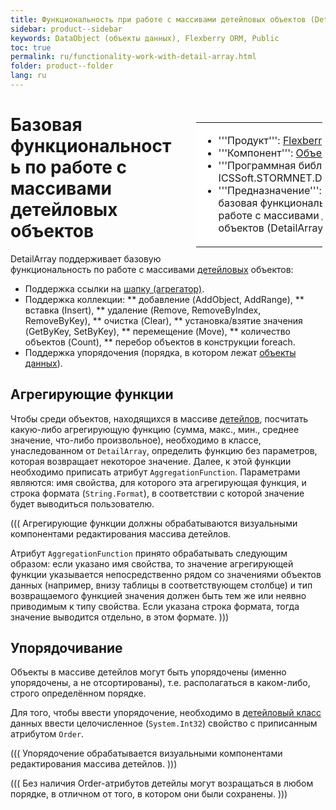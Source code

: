 ```yaml
---
title: Функциональность при работе с массивами детейловых объектов (DetailArray)
sidebar: product--sidebar
keywords: DataObject (объекты данных), Flexberry ORM, Public
toc: true
permalink: ru/functionality-work-with-detail-array.html
folder: product--folder
lang: ru
---
```


<div style="margin:5px; padding-left:28px; float:right; width:40%; outline:1px solid white;"> <br> <table border="0" width="100%" bgcolor="#6495ED"> <tbody><tr><td bgcolor="#FFFFFF"> 

* '''Продукт''': [Flexberry ORM](flexberry-o-r-m.html)
* '''Компонент''': [Объект данных](dataobject.html)
* '''Программная библиотека''': ICSSoft.STORMNET.DataObject.dll
* '''Предназначение''': Описана базовая функциональность при работе с массивами детейловых объектов (DetailArray).
</td>
</tr></tbody></table></a>
</div>

# Базовая функциональность по работе с массивами детейловых объектов
DetailArray поддерживает базовую функциональность по работе с массивами [детейловых](detail-associations-and-their-properties.html) объектов:

* Поддержка ссылки на [шапку (агрегатор)](key-concepts-flexberry-designer.html).
* Поддержка коллекции: 
** добавление (AddObject, AddRange), 
** вставка (Insert), 
** удаление (Remove, RemoveByIndex, RemoveByKey),
** очистка (Clear), 
** установка/взятие значения (GetByKey, SetByKey),
** перемещение (Move),
** количество объектов (Count),
** перебор объектов в конструкции foreach.
* Поддержка упорядочения (порядка, в котором лежат [объекты данных](dataobject.html)).

## Агрегирующие функции
Чтобы среди объектов, находящихся в массиве [детейлов](detail-associations-and-their-properties.html), посчитать какую-либо агрегирующую функцию (сумма, макс., мин., среднее значение, что-либо произвольное), необходимо в классе, унаследованном от `DetailArray`, определить функцию без параметров, которая возвращает некоторое значение. Далее, к этой функции необходимо приписать атрибут `AggregationFunction`. Параметрами являются: имя свойства, для которого эта агрегирующая функция, и строка формата (`String.Format`), в соответствии с которой значение будет выводиться пользователю. 

(((
<msg type=important>
Агрегирующие функции должны обрабатываются визуальными компонентами редактирования массива детейлов.

Атрибут `AggregationFunction` принято обрабатывать следующим образом: если указано имя свойства, то значение агрегирующей функции указывается непосредственно рядом со значениями объектов данных (например, внизу таблицы в соответствующем столбце) и тип возвращаемого функцией значения должен быть тем же или неявно приводимым к типу свойства. Если указана строка формата, тогда значение выводится отдельно, в этом формате.
</msg>
)))

## Упорядочивание
Объекты в массиве детейлов могут быть упорядочены (именно упорядочены, а не отсортированы), т.е. располагаться в каком-либо, строго определённом порядке.

Для того, чтобы ввести упорядочение, необходимо в [детейловый класс](detail-associations-and-their-properties.html) данных ввести целочисленное (`System.Int32`) свойство с приписанным атрибутом `Order`. 

(((
<msg type=important>Упорядочение обрабатывается визуальными компонентами редактирования массива детейлов.</msg>
)))

(((
<msg type=note>Без наличия Order-атрибутов детейлы могут возращаться в любом порядке, в отличном от того, в котором они были сохранены.</msg>
)))
